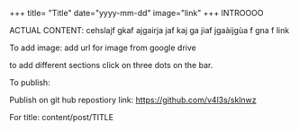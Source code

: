 +++
title= "Title"
date="yyyy-mm-dd"
image="link"
+++
INTROOOO

<!--more-->

ACTUAL CONTENT: 
cehslajf 
gkaf ajgairja
jaf kaj ga
jiaf jgaàijgùa
f
gna f
link

To add image: add url for image from google drive

to add different sections click on three dots on the bar. 

To publish:

Publish on git hub
repostiory link: https://github.com/v4l3s/sklnwz

For title: 
content/post/TITLE
<!--stackedit_data:
eyJoaXN0b3J5IjpbMTMyMzI0NDk2N119
-->